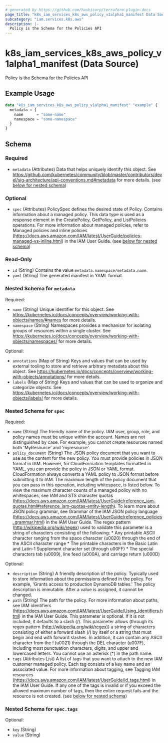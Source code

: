 ```yaml
---
# generated by https://github.com/hashicorp/terraform-plugin-docs
page_title: "k8s_iam_services_k8s_aws_policy_v1alpha1_manifest Data Source - terraform-provider-k8s"
subcategory: "iam.services.k8s.aws"
description: |-
  Policy is the Schema for the Policies API
---
```


# k8s_iam_services_k8s_aws_policy_v1alpha1_manifest (Data Source)

Policy is the Schema for the Policies API

## Example Usage

```terraform
data "k8s_iam_services_k8s_aws_policy_v1alpha1_manifest" "example" {
  metadata = {
    name      = "some-name"
    namespace = "some-namespace"
  }
}
```

<!-- schema generated by tfplugindocs -->
## Schema

### Required

- `metadata` (Attributes) Data that helps uniquely identify this object. See https://github.com/kubernetes/community/blob/master/contributors/devel/sig-architecture/api-conventions.md#metadata for more details. (see [below for nested schema](#nestedatt--metadata))

### Optional

- `spec` (Attributes) PolicySpec defines the desired state of Policy.  Contains information about a managed policy.  This data type is used as a response element in the CreatePolicy, GetPolicy, and ListPolicies operations.  For more information about managed policies, refer to Managed policies and inline policies (https://docs.aws.amazon.com/IAM/latest/UserGuide/policies-managed-vs-inline.html) in the IAM User Guide. (see [below for nested schema](#nestedatt--spec))

### Read-Only

- `id` (String) Contains the value `metadata.namespace/metadata.name`.
- `yaml` (String) The generated manifest in YAML format.

<a id="nestedatt--metadata"></a>
### Nested Schema for `metadata`

Required:

- `name` (String) Unique identifier for this object. See https://kubernetes.io/docs/concepts/overview/working-with-objects/names/#names for more details.
- `namespace` (String) Namespaces provides a mechanism for isolating groups of resources within a single cluster. See https://kubernetes.io/docs/concepts/overview/working-with-objects/namespaces/ for more details.

Optional:

- `annotations` (Map of String) Keys and values that can be used by external tooling to store and retrieve arbitrary metadata about this object. See https://kubernetes.io/docs/concepts/overview/working-with-objects/annotations/ for more details.
- `labels` (Map of String) Keys and values that can be used to organize and categorize objects. See https://kubernetes.io/docs/concepts/overview/working-with-objects/labels/ for more details.


<a id="nestedatt--spec"></a>
### Nested Schema for `spec`

Required:

- `name` (String) The friendly name of the policy.  IAM user, group, role, and policy names must be unique within the account. Names are not distinguished by case. For example, you cannot create resources named both 'MyResource' and 'myresource'.
- `policy_document` (String) The JSON policy document that you want to use as the content for the new policy.  You must provide policies in JSON format in IAM. However, for CloudFormation templates formatted in YAML, you can provide the policy in JSON or YAML format. CloudFormation always converts a YAML policy to JSON format before submitting it to IAM.  The maximum length of the policy document that you can pass in this operation, including whitespace, is listed below. To view the maximum character counts of a managed policy with no whitespaces, see IAM and STS character quotas (https://docs.aws.amazon.com/IAM/latest/UserGuide/reference_iam-quotas.html#reference_iam-quotas-entity-length).  To learn more about JSON policy grammar, see Grammar of the IAM JSON policy language (https://docs.aws.amazon.com/IAM/latest/UserGuide/reference_policies_grammar.html) in the IAM User Guide.  The regex pattern (http://wikipedia.org/wiki/regex) used to validate this parameter is a string of characters consisting of the following:  * Any printable ASCII character ranging from the space character (u0020) through the end of the ASCII character range  * The printable characters in the Basic Latin and Latin-1 Supplement character set (through u00FF)  * The special characters tab (u0009), line feed (u000A), and carriage return (u000D)

Optional:

- `description` (String) A friendly description of the policy.  Typically used to store information about the permissions defined in the policy. For example, 'Grants access to production DynamoDB tables.'  The policy description is immutable. After a value is assigned, it cannot be changed.
- `path` (String) The path for the policy.  For more information about paths, see IAM identifiers (https://docs.aws.amazon.com/IAM/latest/UserGuide/Using_Identifiers.html) in the IAM User Guide.  This parameter is optional. If it is not included, it defaults to a slash (/).  This parameter allows (through its regex pattern (http://wikipedia.org/wiki/regex)) a string of characters consisting of either a forward slash (/) by itself or a string that must begin and end with forward slashes. In addition, it can contain any ASCII character from the ! (u0021) through the DEL character (u007F), including most punctuation characters, digits, and upper and lowercased letters.  You cannot use an asterisk (*) in the path name.
- `tags` (Attributes List) A list of tags that you want to attach to the new IAM customer managed policy. Each tag consists of a key name and an associated value. For more information about tagging, see Tagging IAM resources (https://docs.aws.amazon.com/IAM/latest/UserGuide/id_tags.html) in the IAM User Guide.  If any one of the tags is invalid or if you exceed the allowed maximum number of tags, then the entire request fails and the resource is not created. (see [below for nested schema](#nestedatt--spec--tags))

<a id="nestedatt--spec--tags"></a>
### Nested Schema for `spec.tags`

Optional:

- `key` (String)
- `value` (String)
